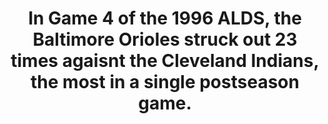 ---
title:      
  - In Game 4 of the 1996 ALDS, the Baltimore Orioles struck out 23 times agaisnt the Cleveland Indians, the most in a single postseason game.
secondary:
  - Despite this, they won the game in the 12th inning, advancing to the ALCS. Coincidentally, the 1997 Indians have the second most strikeouts in a single season game at 21, also winning the ALCS game against the Orioles.
reference:
  - http://www.baseball-reference.com/play-index/game_finder.cgi?type=b&class=team#gotresults&as=team_batting&offset=0&match=basic&suffix=_post&min_year_game=1903&max_year_game=2014&series=any&series_game=any&playoffs=&WL=any&game_length=any&team_lg=&opp_id=&opp_lg=&use_dh=&HV=any&game_site=&temperature_min=0&temperature_max=120&wind_speed_min=0&wind_speed_max=90&wind_direction_tolf=1&wind_direction_tocf=1&wind_direction_torf=1&wind_direction_fromlf=1&wind_direction_fromcf=1&wind_direction_fromrf=1&wind_direction_ltor=1&wind_direction_rtol=1&wind_direction_unknown=1&precipitation_unknown=1&precipitation_none=1&precipitation_drizzle=1&precipitation_showers=1&precipitation_rain=1&precipitation_snow=1&sky_unknown=1&sky_sunny=1&sky_cloudy=1&sky_overcast=1&sky_night=1&sky_dome=1&number_matched=1&orderby=SO&c1criteria=&c1gtlt=eq&c1val=0&c2criteria=&c2gtlt=eq&c2val=0&c3criteria=&c3gtlt=eq&c3val=0&c4criteria=&c4gtlt=eq&c4val=0&c5criteria=&c5gtlt=eq&c5val=1.0&c6criteria=&firstteamgames=&startteamgames=&lastteamgames=&ajax=1&submitter=1
---